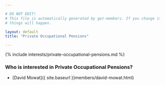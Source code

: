 ```yaml
---

# DO NOT EDIT!
# This file is automatically generated by get-members. If you change it, bad
# things will happen.

layout: default
title: "Private Occupational Pensions"

---
```


{% include interests/private-occupational-pensions.md %}

### Who is interested in Private Occupational Pensions?


* [David Mowat]({ site.baseurl }}members/david-mowat.html)
